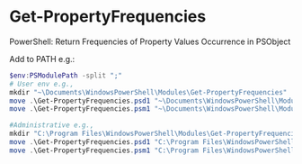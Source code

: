 # Get-PropertyFrequencies
PowerShell: Return Frequencies of Property Values Occurrence in PSObject

Add to PATH e.g.:
```PowerShell
$env:PSModulePath -split ";"
# User env e.g.,
mkdir "~\Documents\WindowsPowerShell\Modules\Get-PropertyFrequencies"
move .\Get-PropertyFrequencies.psd1 "~\Documents\WindowsPowerShell\Modules\Get-PropertyFrequencies\"
move .\Get-PropertyFrequencies.psm1 "~\Documents\WindowsPowerShell\Modules\Get-PropertyFrequencies\"

#Administrative e.g., 
mkdir "C:\Program Files\WindowsPowerShell\Modules\Get-PropertyFrequencies"
move .\Get-PropertyFrequencies.psd1 "C:\Program Files\WindowsPowerShell\Modules\Get-PropertyFrequencies\"
move .\Get-PropertyFrequencies.psm1 "C:\Program Files\WindowsPowerShell\Modules\Get-PropertyFrequencies\"
```
